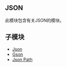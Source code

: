 ## JSON

此模块包含有关JSON的模块。

## 子模块

+ [Json](json-1/README.md)
+ [Gson](gson/README.md)
+ [Json Path](json-path/README.md)